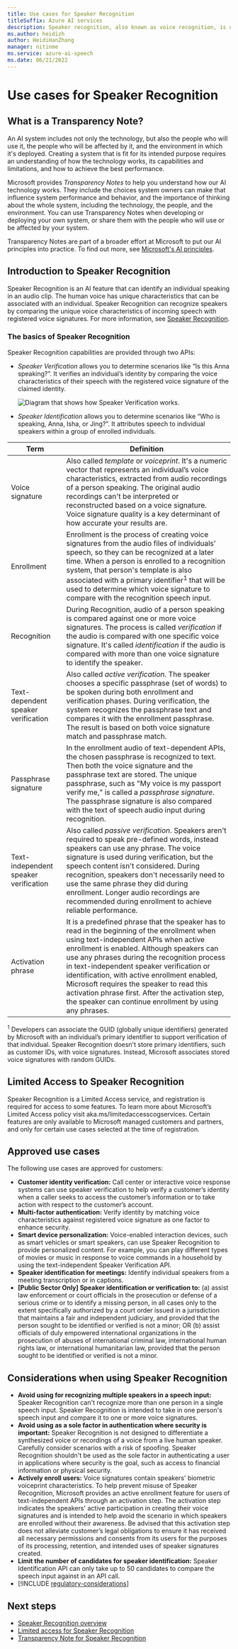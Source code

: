 ```yaml
---
title: Use cases for Speaker Recognition
titleSuffix: Azure AI services
description: Speaker recognition, also known as voice recognition, is used to verify people's identity by comparing the voice characteristics of incoming speech with their registered voice signatures. This article discusses points to consider when you're choosing use cases for the service. 
ms.author: heidizh
author: HeidiHanZhang 
manager: nitinme
ms.service: azure-ai-speech
ms.date: 06/21/2022
---
```


# Use cases for Speaker Recognition

## What is a Transparency Note?

An AI system includes not only the technology, but also the people who will use it, the people who will be affected by it, and the environment in which it's deployed. Creating a system that is fit for its intended purpose requires an understanding of how the technology works, its capabilities and limitations, and how to achieve the best performance.

Microsoft provides *Transparency Notes* to help you understand how our AI technology works. They include the choices system owners can make that influence system performance and behavior, and the importance of thinking about the whole system, including the technology, the people, and the environment. You can use Transparency Notes when developing or deploying your own system, or share them with the people who will use or be affected by your system.

Transparency Notes are part of a broader effort at Microsoft to put our AI principles into practice. To find out more, see [Microsoft's AI principles](https://www.microsoft.com/ai/responsible-ai).

## Introduction to Speaker Recognition

Speaker Recognition is an AI feature that can identify an individual speaking in an audio clip. The human voice has unique characteristics that can be associated with an individual. Speaker Recognition can recognize speakers by comparing the unique voice characteristics of incoming speech with registered voice signatures. For more information, see [Speaker Recognition](https://azure.microsoft.com/services/cognitive-services/speaker-recognition/).

### The basics of Speaker Recognition

Speaker Recognition capabilities are provided through two APIs:

* *Speaker Verification* allows you to determine scenarios like “Is this Anna speaking?”. It verifies an individual’s identity by comparing the voice characteristics of their speech with the registered voice signature of the claimed identity.

  ![Diagram that shows how Speaker Verification works.](/azure/ai-services/speech-service/media/speaker-recognition/speaker-rec.png)

* *Speaker Identification* allows you to determine scenarios like “Who is speaking, Anna, Isha, or Jing?”. It attributes speech to individual speakers within a group of enrolled individuals.

| **Term** | **Definition** |
|----------|----------------|
|Voice signature|Also called *template* or *voiceprint*. It's a numeric vector that represents an individual’s voice characteristics, extracted from audio recordings of a person speaking. The original audio recordings can't be interpreted or reconstructed based on a voice signature. Voice signature quality is a key determinant of how accurate your results are. |
|Enrollment|Enrollment is the process of creating voice signatures from the audio files of individuals’ speech, so they can be recognized at a later time. When a person is enrolled to a recognition system, that person's template is also associated with a primary identifier<sup>1</sup> that will be used to determine which voice signature to compare with the recognition speech input. |
|Recognition|During Recognition, audio of a person speaking is compared against one or more voice signatures. The process is called *verification* if the audio is compared with one specific voice signature. It's called *identification* if the audio is compared with more than one voice signature to identify the speaker.|
|Text-dependent speaker verification|Also called *active verification*. The speaker chooses a specific passphrase (set of words) to be spoken during both enrollment and verification phases. During verification, the system recognizes the passphrase text and compares it with the enrollment passphrase. The result is based on both voice signature match and passphrase match. |
|Passphrase signature|In the enrollment audio of text-dependent APIs, the chosen passphrase is recognized to text. Then both the voice signature and the passphrase text are stored. The unique passphrase, such as "My voice is my passport verify me," is called a *passphrase signature*. The passphrase signature is also compared with the text of speech audio input during recognition.|
|Text-independent speaker verification|Also called *passive verification*. Speakers aren't required to speak pre-defined words, instead speakers can use any phrase. The voice signature is used during verification, but the speech content isn't considered. During recognition, speakers don't necessarily need to use the same phrase they did during enrollment. Longer audio recordings are recommended during enrollment to achieve reliable performance.|
|Activation phrase|It is a predefined phrase that the speaker has to read in the beginning of the enrollment when using text-independent APIs when active enrollment is enabled. Although speakers can use any phrases during the recognition process in text-independent speaker verification or identification, with active enrollment enabled, Microsoft requires the speaker to read this activation phrase first. After the activation step, the speaker can continue enrollment by using any phrases.|

<sup>1</sup> Developers can associate the GUID (globally unique identifiers) generated by Microsoft with an individual’s primary identifier to support verification of that individual. Speaker Recognition doesn't store primary identifiers, such as customer IDs, with voice signatures. Instead, Microsoft associates stored voice signatures with random GUIDs. 

## Limited Access to Speaker Recognition

Speaker Recognition is a Limited Access service, and registration is required for access to some features. To learn more about Microsoft’s Limited Access policy visit aka.ms/limitedaccesscogservices. Certain features are only available to Microsoft managed customers and partners, and only for certain use cases selected at the time of registration.

## Approved use cases

The following use cases are approved for customers:

* **Customer identity verification:** Call center or interactive voice response systems can use speaker verification to help verify a customer’s identity when a caller seeks to access the customer’s information or to take action with respect to the customer’s account.
* **Multi-factor authentication:** Verify identity by matching voice characteristics against registered voice signature as one factor to enhance security.
* **Smart device personalization:** Voice-enabled interaction devices, such as smart vehicles or smart speakers, can use Speaker Recognition to provide personalized content. For example, you can play different types of movies or music in response to voice commands in a household by using the text-independent Speaker Verification API.
* **Speaker identification for meetings:** Identify individual speakers from a meeting transcription or in captions.
* **[Public Sector Only] Speaker identification or verification to:** (a) assist law enforcement or court officials in the prosecution or defense of a serious crime or to identify a missing person, in all cases only to the extent specifically authorized by a court order issued in a jurisdiction that maintains a fair and independent judiciary, and provided that the person sought to be identified or verified is not a minor; OR (b) assist officials of duly empowered international organizations in the prosecution of abuses of international criminal law, international human rights law, or international humanitarian law, provided that the person sought to be identified or verified is not a minor.

## Considerations when using Speaker Recognition

* **Avoid using for recognizing multiple speakers in a speech input:** Speaker Recognition can't recognize more than one person in a single speech input. Speaker Recognition is intended to take in one person's speech input and compare it to one or more voice signatures.
* **Avoid using as a sole factor in authentication where security is important:** Speaker Recognition is not designed to differentiate a synthesized voice or recordings of a voice from a live human speaker. Carefully consider scenarios with a risk of spoofing. Speaker Recognition shouldn't be used as the sole factor in authenticating a user in applications where security is the goal, such as access to financial information or physical security.
* **Actively enroll users:** Voice signatures contain speakers' biometric voiceprint characteristics. To help prevent misuse of Speaker Recognition, Microsoft provides an active enrollment feature for users of text-independent APIs through an activation step. The activation step indicates the speakers' active participation in creating their voice signatures and is intended to help avoid the scenario in which speakers are enrolled without their awareness. Be advised that this activation step does not alleviate customer’s legal obligations to ensure it has received all necessary permissions and consents from its users for the purposes of its processing, retention, and intended uses of speaker signatures created.
* **Limit the number of candidates for speaker identification:** Speaker Identification API can only take up to 50 candidates to compare the speech input against in an API call.
* [!INCLUDE [regulatory-considerations](..\..\includes\regulatory-considerations.md)]

## Next steps

* [Speaker Recognition overview](/azure/ai-services/speech-service/speaker-recognition-overview)
* [Limited access for Speaker Recognition](/legal/cognitive-services/speech-service/speaker-recognition/limited-access-speaker-recognition?context=/azure/ai-services/speech-service/context/context)
* [Transparency Note for Speaker Recognition](/legal/cognitive-services/speech-service/speaker-recognition/transparency-note-speaker-recognition?context=/azure/ai-services/speech-service/context/context)
